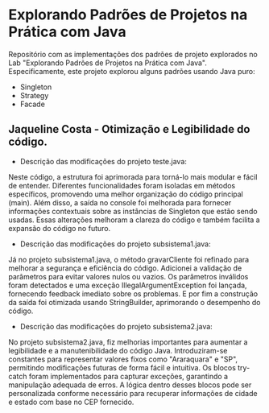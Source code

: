 # Explorando Padrões de Projetos na Prática com Java

Repositório com as implementações dos padrões de projeto explorados no Lab "Explorando Padrões de Projetos na Prática com Java". Especificamente, este projeto explorou alguns padrões usando Java puro:
- Singleton
- Strategy
- Facade



## Jaqueline Costa - Otimização e Legibilidade do código.

- Descrição das modificações do projeto teste.java:
  
Neste código, a estrutura foi aprimorada para torná-lo mais modular e fácil de entender. Diferentes funcionalidades foram isoladas em métodos específicos, promovendo uma melhor organização do código principal (main). Além disso, a saída no console foi melhorada para fornecer informações contextuais sobre as instâncias de Singleton que estão sendo usadas. Essas alterações melhoram a clareza do código e também facilita a expansão do código no futuro.

- Descrição das modificações do projeto subsistema1.java:
  
Já no projeto subsistema1.java, o método gravarCliente foi refinado para melhorar a segurança e eficiência do código. Adicionei a validação de parâmetros para evitar valores nulos ou vazios. Os parâmetros inválidos foram detectados e uma exceção IllegalArgumentException foi lançada, fornecendo feedback imediato sobre os problemas. E por fim a construção da saída foi otimizada usando StringBuilder, aprimorando o desempenho do código.

- Descrição das modificações do projeto subsistema2.java:
  
No projeto subsistema2.java, fiz melhorias importantes para aumentar a legibilidade e a manutenibilidade do código Java. Introduziram-se constantes para representar valores fixos como "Araraquara" e "SP", permitindo modificações futuras de forma fácil e intuitiva. Os blocos try-catch foram implementados para capturar exceções, garantindo a manipulação adequada de erros. A lógica dentro desses blocos pode ser personalizada conforme necessário para recuperar informações de cidade e estado com base no CEP fornecido.

